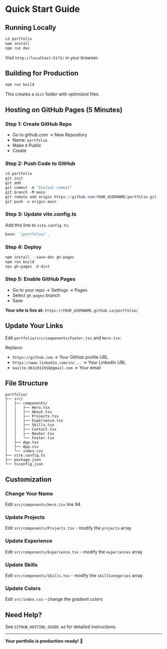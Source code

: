 # Quick Start Guide

## Running Locally

```powershell
cd portfolio
npm install
npm run dev
```

Visit `http://localhost:5173/` in your browser.

## Building for Production

```powershell
npm run build
```

This creates a `dist` folder with optimized files.

## Hosting on GitHub Pages (5 Minutes)

### Step 1: Create GitHub Repo
- Go to github.com → New Repository
- Name: `portfolio`
- Make it Public
- Create

### Step 2: Push Code to GitHub

```powershell
cd portfolio
git init
git add .
git commit -m "Initial commit"
git branch -M main
git remote add origin https://github.com/YOUR_USERNAME/portfolio.git
git push -u origin main
```

### Step 3: Update vite.config.ts

Add this line to `vite.config.ts`:
```typescript
base: '/portfolio/',
```

### Step 4: Deploy

```powershell
npm install --save-dev gh-pages
npm run build
npx gh-pages -d dist
```

### Step 5: Enable GitHub Pages

- Go to your repo → Settings → Pages
- Select `gh-pages` branch
- Save

**Your site is live at:** `https://YOUR_USERNAME.github.io/portfolio/`

## Update Your Links

Edit `portfolio/src/components/Footer.tsx` and `Hero.tsx`:

Replace:
- `https://github.com` → Your GitHub profile URL
- `https://www.linkedin.com/in/...` → Your LinkedIn URL
- `mailto:db11911918@gmail.com` → Your email

## File Structure

```
portfolio/
├── src/
│   ├── components/
│   │   ├── Hero.tsx
│   │   ├── About.tsx
│   │   ├── Projects.tsx
│   │   ├── Experience.tsx
│   │   ├── Skills.tsx
│   │   ├── Contact.tsx
│   │   ├── Navbar.tsx
│   │   └── Footer.tsx
│   ├── App.tsx
│   ├── App.css
│   └── index.css
├── vite.config.ts
├── package.json
└── tsconfig.json
```

## Customization

### Change Your Name
Edit `src/components/Hero.tsx` line 94

### Update Projects
Edit `src/components/Projects.tsx` - modify the `projects` array

### Update Experience
Edit `src/components/Experience.tsx` - modify the `experiences` array

### Update Skills
Edit `src/components/Skills.tsx` - modify the `skillCategories` array

### Update Colors
Edit `src/index.css` - change the gradient colors

## Need Help?

See `GITHUB_HOSTING_GUIDE.md` for detailed instructions.

---

**Your portfolio is production-ready!** 🚀

